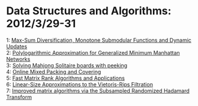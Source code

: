 # Data Structures and Algorithms: 2012/3/29-31  
1: [Max-Sum Diversification, Monotone Submodular Functions and Dynamic  Updates](https://doi.org/10.48550/arXiv.1203.6397)  
2: [Polylogarithmic Approximation for Generalized Minimum Manhattan Networks](https://doi.org/10.48550/arXiv.1203.6481)  
3: [Solving Mahjong Solitaire boards with peeking](https://doi.org/10.48550/arXiv.1203.6559)  
4: [Online Mixed Packing and Covering](https://doi.org/10.48550/arXiv.1203.6695)  
5: [Fast Matrix Rank Algorithms and Applications](https://doi.org/10.48550/arXiv.1203.6705)  
6: [Linear-Size Approximations to the Vietoris-Rips Filtration](https://doi.org/10.48550/arXiv.1203.6786)  
7: [Improved matrix algorithms via the Subsampled Randomized Hadamard  Transform](https://doi.org/10.48550/arXiv.1204.0062)  